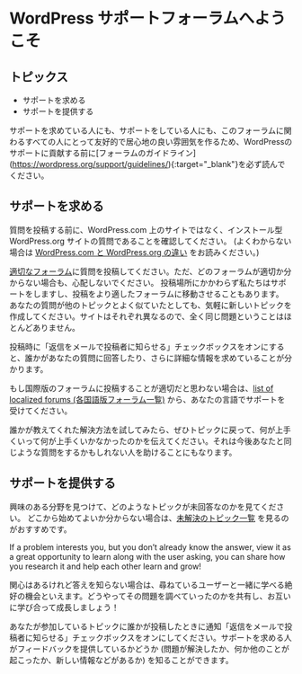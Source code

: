 <!-- 
# Welcome to the WordPress.org support forums
 -->

# WordPress サポートフォーラムへようこそ

<!-- 
## Topics

* Asking for support
* Providing support
-->

## トピックス

* サポートを求める
* サポートを提供する

<!--
Please make sure you read the [forum guidelines](https://wordpress.org/support/guidelines/) before contributing to WordPress support, both when asking for and giving support, this helps maintain a friendly and welcoming atmosphere for all involved.
-->

サポートを求めている人にも、サポートをしている人にも、このフォーラムに関わるすべての人にとって友好的で居心地の良い雰囲気を作るため、WordPressのサポートに貢献する前に[フォーラムのガイドライン] (https://wordpress.org/support/guidelines/){:target="_blank"}を必ず読んでください。

<!-- 
## Asking for support
-->

## サポートを求める

<!-- 
Before posting, make sure it’s about a self hosted WordPress.org site and _not_ a WordPress.com site (See [WordPress.com vs WordPress.org](http://en.support.wordpress.com/com-vs-org/) to be sure).
-->

質問を投稿する前に、WordPress.com 上のサイトではなく、インストール型 WordPress.org サイトの質問であることを確認してください。 (よくわからない場合は [WordPress.com と WordPress.org の違い](https://ja.forums.wordpress.com/topic/wordpresscom-%e3%81%a8-wordpressorg-%e3%81%ae%e9%81%95%e3%81%84/) をお読みください。) 

<!--
Post your question in the [appropriate forum](https://wordpress.org/support/), but don’t worry if you’re unsure about which one to use, we’ll help you regardless, and may even move it to the right forum for you if there’s a better place for it. Feel free to make a new topic, even though your issue might appear similar to other topics, most sites are unique and it’s rarely the same issue.
-->

[適切なフォーラム](https://ja.wordpress.org/support/forums/)に質問を投稿してください。ただ、どのフォーラムが適切か分からない場合も、心配しないでください。 投稿場所にかかわらず私たちはサポートをしますし、投稿をより適したフォーラムに移動させることもあります。 あなたの質問が他のトピックとよく似ていたとしても、気軽に新しいトピックを作成してください。サイトはそれぞれ異なるので、全く同じ問題ということはほとんどありません。

<!--
Remember to check the box for receiving email notifications from replies, this way you know when someone has answered your question, or might be requesting more information.
-->

投稿時に「返信をメールで投稿者に知らせる」チェックボックスをオンにすると、誰かがあなたの質問に回答したり、さらに詳細な情報を求めていることが分かります。

<!--
If you don’t feel entirely comfortable posting in the international forums, we’ve created a [list of localized forums](https://make.wordpress.org/support/handbook/contributing-to-the-wordpress-forums/support-forums-in-your-language/) where you may also get help.
-->

もし国際版のフォーラムに投稿することが適切だと思わない場合は、[list of localized forums (各国語版フォーラム一覧)](https://make.wordpress.org/support/handbook/contributing-to-the-wordpress-forums/support-forums-in-your-language/) から、あなたの言語でサポートを受けてください。

<!--
Once you’ve tried some solutions from someone helping you, it’s always a good idea to return to the topic and let people know what worked and what didn’t work, this can also help others in the future who might be searching having the same question you had.
-->

誰かが教えてくれた解決方法を試してみたら、ぜひトピックに戻って、何が上手くいって何が上手くいかなかったのかを伝えてください。それは今後あなたと同じような質問をするかもしれない人を助けることにもなります。

<!--
## Providing support
-->

## サポートを提供する

<!--
Find an area that interests you and look at what topics have gone unanswered. The [list of unanswered topics](https://wordpress.org/support/view/no-replies/) from across the forums is a great starting point if you’re not quite sure where to begin.
-->

興味のある分野を見つけて、どのようなトピックが未回答なのかを見てください。 どこから始めてよいか分からない場合は、[未解決のトピック一覧](https://ja.wordpress.org/support/view/support-forum-no/) を見るのがおすすめです。

If a problem interests you, but you don’t already know the answer, view it as a great opportunity to learn along with the user asking, you can share how you research it and help each other learn and grow!

関心はあるけれど答えを知らない場合は、尋ねているユーザーと一緒に学べる絶好の機会といえます。どうやってその問題を調べていったのかを共有し、お互いに学び合って成長しましょう！

<!--
Remember to check the box for receiving email notifications when someone posts to a topic you participate in. This way you know if the one seeking help has provided feedback (did the issue get resolved, did something else happen and they have new information and so forth).
-->

あなたが参加しているトピックに誰かが投稿したときに通知「返信をメールで投稿者に知らせる」チェックボックスをオンにしてください。サポートを求める人がフィードバックを提供しているかどうか (問題が解決したか、何か他のことが起こったか、新しい情報などがあるか) を知ることができます。